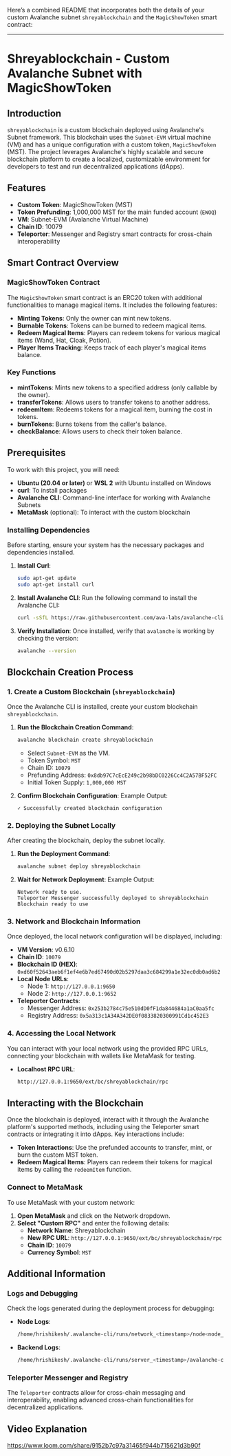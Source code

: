 Here’s a combined README that incorporates both the details of your custom Avalanche subnet `shreyablockchain` and the `MagicShowToken` smart contract:

---

# Shreyablockchain - Custom Avalanche Subnet with MagicShowToken

## Introduction
`shreyablockchain` is a custom blockchain deployed using Avalanche's Subnet framework. This blockchain uses the `Subnet-EVM` virtual machine (VM) and has a unique configuration with a custom token, `MagicShowToken` (MST). The project leverages Avalanche's highly scalable and secure blockchain platform to create a localized, customizable environment for developers to test and run decentralized applications (dApps).

## Features
- **Custom Token**: MagicShowToken (MST)
- **Token Prefunding**: 1,000,000 MST for the main funded account (`EWOQ`)
- **VM**: Subnet-EVM (Avalanche Virtual Machine)
- **Chain ID**: 10079
- **Teleporter**: Messenger and Registry smart contracts for cross-chain interoperability

## Smart Contract Overview

### MagicShowToken Contract
The `MagicShowToken` smart contract is an ERC20 token with additional functionalities to manage magical items. It includes the following features:

- **Minting Tokens**: Only the owner can mint new tokens.
- **Burnable Tokens**: Tokens can be burned to redeem magical items.
- **Redeem Magical Items**: Players can redeem tokens for various magical items (Wand, Hat, Cloak, Potion).
- **Player Items Tracking**: Keeps track of each player's magical items balance.

### Key Functions
- **mintTokens**: Mints new tokens to a specified address (only callable by the owner).
- **transferTokens**: Allows users to transfer tokens to another address.
- **redeemItem**: Redeems tokens for a magical item, burning the cost in tokens.
- **burnTokens**: Burns tokens from the caller's balance.
- **checkBalance**: Allows users to check their token balance.

## Prerequisites
To work with this project, you will need:
- **Ubuntu (20.04 or later)** or **WSL 2** with Ubuntu installed on Windows
- **curl**: To install packages
- **Avalanche CLI**: Command-line interface for working with Avalanche Subnets
- **MetaMask** (optional): To interact with the custom blockchain

### Installing Dependencies
Before starting, ensure your system has the necessary packages and dependencies installed.

1. **Install Curl**:
    ```bash
    sudo apt-get update
    sudo apt-get install curl
    ```

2. **Install Avalanche CLI**:
    Run the following command to install the Avalanche CLI:
    ```bash
    curl -sSfL https://raw.githubusercontent.com/ava-labs/avalanche-cli/main/scripts/install.sh | sh
    ```

3. **Verify Installation**:
    Once installed, verify that `avalanche` is working by checking the version:
    ```bash
    avalanche --version
    ```

## Blockchain Creation Process
### 1. Create a Custom Blockchain (`shreyablockchain`)
Once the Avalanche CLI is installed, create your custom blockchain `shreyablockchain`.

1. **Run the Blockchain Creation Command**:
    ```bash
    avalanche blockchain create shreyablockchain
    ```
    - Select `Subnet-EVM` as the VM.
    - Token Symbol: `MST`
    - Chain ID: `10079`
    - Prefunding Address: `0x8db97C7cEcE249c2b98bDC0226Cc4C2A57BF52FC`
    - Initial Token Supply: `1,000,000 MST`

2. **Confirm Blockchain Configuration**:
    Example Output:
    ```plaintext
    ✓ Successfully created blockchain configuration
    ```

### 2. Deploying the Subnet Locally
After creating the blockchain, deploy the subnet locally.

1. **Run the Deployment Command**:
    ```bash
    avalanche subnet deploy shreyablockchain
    ```

2. **Wait for Network Deployment**:
    Example Output:
    ```plaintext
    Network ready to use.
    Teleporter Messenger successfully deployed to shreyablockchain
    Blockchain ready to use
    ```

### 3. Network and Blockchain Information
Once deployed, the local network configuration will be displayed, including:
- **VM Version**: v0.6.10
- **Chain ID**: `10079`
- **Blockchain ID (HEX)**: `0xd60f52643aeb6f1ef4e6b7ed67490d02b5297daa3c684299a1e32ec0db0ad6b2`
- **Local Node URLs**:
    - Node 1: `http://127.0.0.1:9650`
    - Node 2: `http://127.0.0.1:9652`
- **Teleporter Contracts**:
    - Messenger Address: `0x253b2784c75e510dD0fF1da844684a1aC0aa5fc`
    - Registry Address: `0x5a313c1A34A342DE0f0833820300991Cd1c452E3`

### 4. Accessing the Local Network
You can interact with your local network using the provided RPC URLs, connecting your blockchain with wallets like MetaMask for testing.

- **Localhost RPC URL**:
    ```bash
    http://127.0.0.1:9650/ext/bc/shreyablockchain/rpc
    ```

## Interacting with the Blockchain
Once the blockchain is deployed, interact with it through the Avalanche platform's supported methods, including using the Teleporter smart contracts or integrating it into dApps. Key interactions include:

- **Token Interactions**: Use the prefunded accounts to transfer, mint, or burn the custom MST token.
- **Redeem Magical Items**: Players can redeem their tokens for magical items by calling the `redeemItem` function.

### Connect to MetaMask
To use MetaMask with your custom network:
1. **Open MetaMask** and click on the Network dropdown.
2. **Select "Custom RPC"** and enter the following details:
    - **Network Name**: Shreyablockchain
    - **New RPC URL**: `http://127.0.0.1:9650/ext/bc/shreyablockchain/rpc`
    - **Chain ID**: `10079`
    - **Currency Symbol**: `MST`

## Additional Information
### Logs and Debugging
Check the logs generated during the deployment process for debugging:
- **Node Logs**:
    ```bash
    /home/hrishikesh/.avalanche-cli/runs/network_<timestamp>/node<node_number>/logs
    ```
- **Backend Logs**:
    ```bash
    /home/hrishikesh/.avalanche-cli/runs/server_<timestamp>/avalanche-cli-backend.log
    ```

### Teleporter Messenger and Registry
The `Teleporter` contracts allow for cross-chain messaging and interoperability, enabling advanced cross-chain functionalities for decentralized applications.

## Video Explanation
https://www.loom.com/share/9152b7c97a31465f944b715621d3b90f
